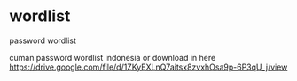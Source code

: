 # wordlist
password wordlist

cuman password wordlist indonesia
or download in here
https://drive.google.com/file/d/1ZKyEXLnQ7aitsx8zvxhOsa9p-6P3qU_j/view
